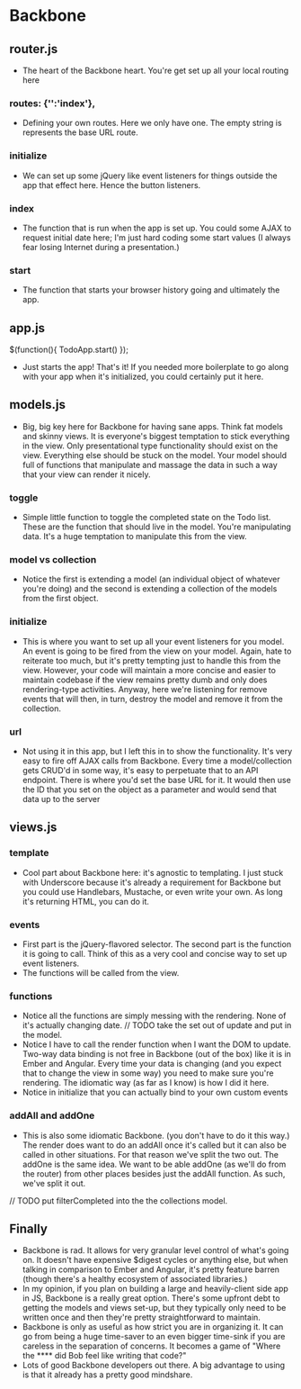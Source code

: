 # Backbone

## router.js

- The heart of the Backbone heart. You're get set up all your local routing here

### routes: {'':'index'},

- Defining your own routes. Here we only have one. The empty string is represents the base URL route.

### initialize

- We can set up some jQuery like event listeners for things outside the app that effect here. Hence the button listeners.

### index

- The function that is run when the app is set up. You could some AJAX to request initial date here; I'm just hard coding some start values (I always fear losing Internet during a presentation.)

### start

- The function that starts your browser history going and ultimately the app.

## app.js

$(function(){ TodoApp.start() });

- Just starts the app! That's it! If you needed more boilerplate to go along with your app when it's initialized, you could certainly put it here.

## models.js

- Big, big key here for Backbone for having sane apps. Think fat models and skinny views. It is everyone's biggest temptation to stick everything in the view. Only presentational type functionality should exist on the view. Everything else should be stuck on the model. Your model should full of functions that manipulate and massage the data in such a way that your view can render it nicely.

### toggle

- Simple little function to toggle the completed state on the Todo list. These are the function that should live in the model. You're manipulating data. It's a huge temptation to manipulate this from the view.


### model vs collection

- Notice the first is extending a model (an individual object of whatever you're doing) and the second is extending a collection of the models from the first object.

### initialize

- This is where you want to set up all your event listeners for you model. An event is going to be fired from the view on your model. Again, hate to reiterate too much, but it's pretty tempting just to handle this from the view. However, your code will maintain a more concise and easier to maintain codebase if the view remains pretty dumb and only does rendering-type activities. Anyway, here we're listening for remove events that will then, in turn, destroy the model and remove it from the collection.

### url

- Not using it in this app, but I left this in to show the functionality. It's very easy to fire off AJAX calls from Backbone. Every time a model/collection gets CRUD'd in some way, it's easy to perpetuate that to an API endpoint. There is where you'd set the base URL for it. It would then use the ID that you set on the object as a parameter and would send that data up to the server

## views.js

### template

- Cool part about Backbone here: it's agnostic to templating. I just stuck with Underscore because it's already a requirement for Backbone but you could use Handlebars, Mustache, or even write your own. As long it's returning HTML, you can do it.

### events

- First part is the jQuery-flavored selector. The second part is the function it is going to call. Think of this as a very cool and concise way to set up event listeners.
- The functions will be called from the view.

### functions

- Notice all the functions are simply messing with the rendering. None of it's actually changing date.
// TODO take the set out of update and put in the model.
- Notice I have to call the render function when I want the DOM to update. Two-way data binding is not free in Backbone (out of the box) like it is in Ember and Angular. Every time your data is changing (and you expect that to change the view in some way) you need to make sure you're rendering. The idiomatic way (as far as I know) is how I did it here.
- Notice in initialize that you can actually bind to your own custom events

### addAll and addOne

- This is also some idiomatic Backbone. (you don't have to do it this way.) The render does want to do an addAll once it's called but it can also be called in other situations. For that reason we've split the two out. The addOne is the same idea. We want to be able addOne (as we'll do from the router) from other places besides just the addAll function. As such, we've split it out.

// TODO put filterCompleted into the the collections model.

## Finally

- Backbone is rad. It allows for very granular level control of what's going on. It doesn't have expensive $digest cycles or anything else, but when talking in comparison to Ember and Angular, it's pretty feature barren (though there's a healthy ecosystem of associated libraries.)
- In my opinion, if you plan on building a large and heavily-client side app in JS, Backbone is a really great option. There's some upfront debt to getting the models and views set-up, but they typically only need to be written once and then they're pretty straightforward to maintain.
- Backbone is only as useful as how strict you are in organizing it. It can go from being a huge time-saver to an even bigger time-sink if you are careless in the separation of concerns. It becomes a game of "Where the **** did Bob feel like writing that code?"
- Lots of good Backbone developers out there. A big advantage to using is that it already has a pretty good mindshare.
